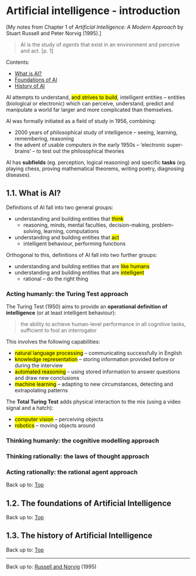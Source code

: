# Artificial intelligence - introduction

\[My notes from Chapter 1 of *Artificial Intelligence: A Modern Approach* by Stuart Russell and Peter Norvig (1995).\]

> AI is the study of *agents* that exist in an environment and perceive and act. [p. 1]

Contents:
- [What is AI?](#11-what-is-ai)
- [Foundations of AI](#12-the-foundations-of-artificial-intelligence)
- [History of AI](#13-the-history-of-artificial-intelligence)

AI attempts to understand, <mark>and strives to build</mark>, intelligent entities – entities (biological or electronic) which can perceive, understand, predict and manipulate a world far larger and more complicated than themselves.

AI was formally initiated as a field of study in 1956, combining:
- 2000 years of philosophical study of intelligence – seeing, learning, remembering, reasoning
- the advent of usable computers in the early 1950s – ‘electronic super-brains’ – to test out the philosophical theories

AI has **subfields** (eg. perception, logical reasoning) and specific **tasks** (eg. playing chess, proving mathematical theorems, writing poetry, diagnosing diseases).

## 1.1. What is AI?

Definitions of AI fall into two general groups:
- understanding and building entities that <mark>think</mark>
  - reasoning, minds, mental faculties, decision-making, problem-solving, learning, computations
- understanding and building entities that <mark>act</mark>
  - intelligent behaviour, performing functions

Orthogonal to this, definitions of AI fall into two further groups:
- understanding and building entities that are <mark>like humans</mark>
- understanding and building entities that are <mark>intelligent</mark>
  - rational – do the right thing

### Acting humanly: the Turing Test approach

The Turing Test (1950) aims to provide an **operational definition of intelligence** (or at least intelligent behaviour):

> the ability to achieve human-level performance in all cognitive tasks, sufficient to fool an interrogator

This involves the following capabilities:
- <mark>natural language processing</mark> – communicating successfully in English
- <mark>knowledge representation</mark> – storing information provided before or during the interview
- <mark>automated reasoning</mark> – using stored information to answer questions and draw new conclusions
- <mark>machine learning</mark> – adapting to new circumstances, detecting and extrapolating patterns

The **Total Turing Test** adds physical interaction to the mix (using a video signal and a hatch):
- <mark>computer vision</mark> – perceiving objects
- <mark>robotics</mark> – moving objects around

### Thinking humanly: the cognitive modelling approach

### Thinking rationally: the laws of thought approach

### Acting rationally: the rational agent approach

Back up to: [Top](#)

## 1.2. The foundations of Artificial Intelligence


Back up to: [Top](#)

## 1.3. The history of Artificial Intelligence

Back up to: [Top](#)



----

Back up to: [Russell and Norvig](index.md) (1995)
